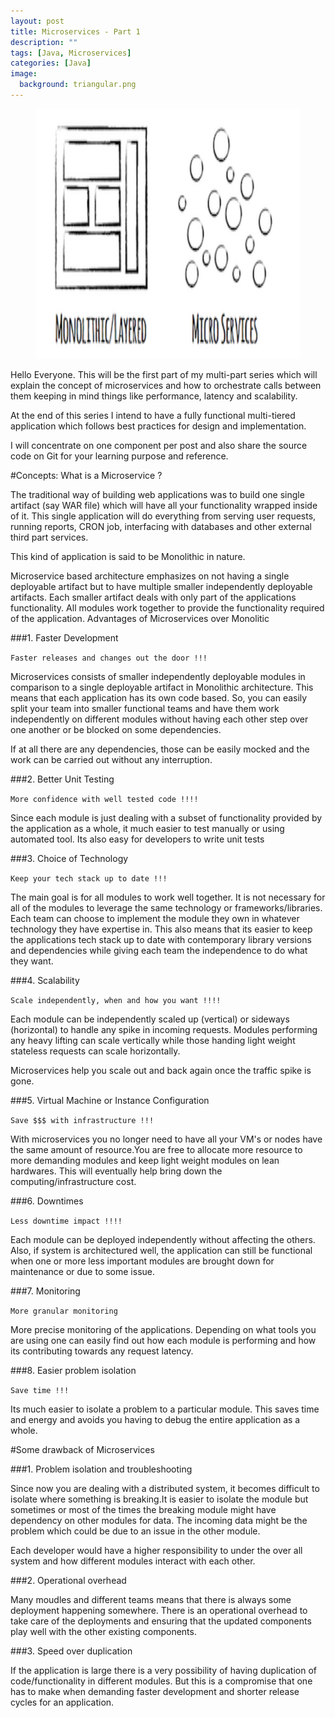 ```yaml
---
layout: post
title: Microservices - Part 1
description: ""
tags: [Java, Microservices]
categories: [Java]
image:
  background: triangular.png
---
```


<figure class="half center">

<img src="/images/microservice/micro-service.png" height="400px"></img>

</figure>

Hello Everyone. This will be the first part of my multi-part series which will explain the concept of microservices and how to orchestrate calls between them keeping in mind things like performance, latency and scalability.

At the end of this series I intend to have a fully functional multi-tiered application which follows best practices for design and implementation.

I will concentrate on one component per post and also share the source code on Git for your learning purpose and reference.

 
#Concepts:  What is a Microservice ?

The traditional way of building web applications was to build one single artifact (say WAR file) which will have all your functionality wrapped inside of it. This single application will do everything from serving user requests, running reports, CRON job, interfacing with databases and other external third part services.

This kind of application is said to be Monolithic in nature.

Microservice based architecture emphasizes on not having a single deployable artifact but to have multiple smaller independently deployable artifacts.  Each smaller artifact deals with only part of the applications functionality. All modules work together to provide the functionality required of the application.
Advantages of Microservices over Monolitic

###1. Faster Development

`Faster releases and changes out the door !!!`

Microservices consists of smaller independently deployable modules in comparison to a single deployable artifact in Monolithic architecture. This means that each application has its own code based. So, you can easily split your team into smaller functional teams and have them work independently on different modules without having each other step over one another or be blocked on some dependencies.

If at all there are any dependencies, those can be easily mocked and the work can be carried out without any interruption.    

###2. Better Unit Testing

`More confidence with well tested code !!!!`

Since each module is just dealing with a subset of functionality provided by the application as a whole, it much easier to test manually or using automated tool. Its also easy for developers to write unit tests

###3. Choice of Technology

`Keep your tech stack up to date !!!`

The main goal is for all modules to work well together. It is not necessary for all of the modules to leverage the same technology or frameworks/libraries. Each team can choose to implement the module they own in whatever technology they have expertise in. This also means that its easier to keep the applications tech stack up to date with contemporary library versions and dependencies while giving each team the independence to do what they want.

###4. Scalability

`Scale independently, when and how you want !!!!`

Each module can be independently scaled up (vertical) or sideways (horizontal) to handle any spike in incoming requests. Modules performing any heavy lifting can scale vertically while those handing light weight stateless requests can scale horizontally.

Microservices help you scale out and back again once the traffic spike is gone.

###5. Virtual Machine or Instance Configuration

`Save $$$ with infrastructure !!!`

With microservices you no longer need to have all your VM's or nodes have the same amount of resource.You are free to allocate more resource to more demanding modules and keep light weight modules on lean hardwares. This will eventually help bring down the computing/infrastructure cost.

###6. Downtimes

`Less downtime impact !!!!`

Each module can be deployed independently without affecting the others. Also, if system is architectured well, the application can still be functional when one or more less important modules are brought down for maintenance  or due to some issue.

###7. Monitoring

`More granular monitoring`

More precise monitoring of the applications. Depending on what tools you are using one can easily find out how each module is performing and how its contributing towards any request latency.

###8. Easier problem isolation

`Save time !!!`

Its much easier to isolate a problem to a particular module. This saves time and energy and avoids you having to debug the entire application as a whole.
 
#Some drawback of Microservices

###1. Problem isolation and troubleshooting

Since now you are dealing with a distributed system, it becomes difficult to isolate where something is breaking.It is easier to isolate the module but sometimes or most of the times the breaking module might have dependency on other modules for data. The incoming data might be the problem which could be due to an issue in the other module.

Each developer would have a higher responsibility to under the over all system and how different modules interact with each other.

###2. Operational overhead

Many moudles and different teams means that there is always some deployment happening somewhere. There is an operational overhead to take care of the deployments and ensuring that the updated components play well with the other existing components.

###3. Speed over duplication

If the application is large there is a very possibility of having duplication of code/functionality in different modules. But this is a compromise that one has to make when demanding faster development and shorter release cycles for an application.

 

 

 

 

 

 

 